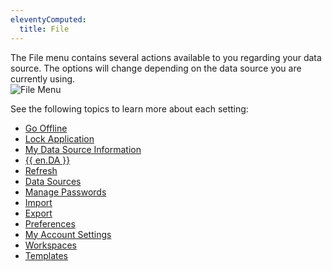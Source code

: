 ```yaml
---
eleventyComputed:
  title: File
---
```

The File menu contains several actions available to you regarding your data source. The options will change depending on the data source you are currently using.  
![File Menu](https://webdevolutions.azureedge.net/docs/en/rdm/mac/RdmMac4009.png) 

See the following topics to learn more about each setting:  

* [Go Offline](/rdm/mac/commands/file/go-offline/) 
* [Lock Application](/rdm/mac/commands/file/lock-application/) 
* [My Data Source Information](/rdm/mac/commands/file/data-source-information/) 
* [{{ en.DA }}](/rdm/mac/commands/file/devolutions-account/) 
* [Refresh](/rdm/mac/commands/file/backup/refresh/) 
* [Data Sources](/rdm/mac/commands/file/data-sources/overview/) 
* [Manage Passwords](/rdm/mac/commands/file/manage-password/) 
* [Import](/rdm/mac/commands/file/import/overview/) 
* [Export](/rdm/mac/commands/file/export/overview/) 
* [Preferences](/rdm/mac/commands/file/preferences/general/) 
* [My Account Settings](/rdm/mac/commands/file/my-account-settings/)
* [Workspaces](/rdm/mac/commands/file/workspaces/) 
* [Templates](/rdm/mac/commands/file/templates/) 
